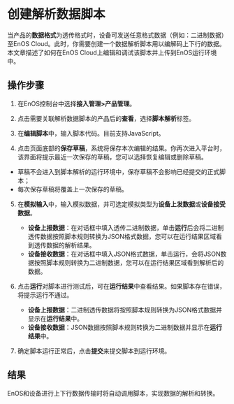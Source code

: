 # 创建解析数据脚本

当产品的**数据格式**为透传格式时，设备可发送任意格式数据（例如：二进制数据）至EnOS Cloud。此时，你需要创建一个数据解析脚本用以编解码上下行的数据。 本文章描述了如何在EnOS Cloud上编辑和调试该脚本并上传到EnOS运行环境中。

## 操作步骤

1. 在EnOS控制台中选择**接入管理>产品管理**。

2. 点击需要关联解析数据脚本的产品后的**查看**，选择**脚本解析**标签。

3. 在**编辑脚本**中，输入脚本代码。目前支持JavaScript。

4. 点击页面底部的**保存草稿**，系统将保存本次编辑的结果。你再次进入平台时，该界面将提示最近一次保存的草稿，您可以选择恢复编辑或删除草稿。
  - 草稿不会进入到脚本解析的运行环境中，保存草稿不会影响已经提交的正式脚本；
  - 每次保存草稿将覆盖上一次保存的草稿。

5. 在**模拟输入**中，输入模拟数据，并可选定模拟类型为**设备上发数据**或**设备接受数据**。
   - **设备上报数据**：在对话框中填入透传二进制数据，单击**运行**后会将二进制透传数据按照脚本规则转换为JSON格式数据，您可以在运行结果区域看到透传数据的解析结果。
   - **设备接收数据**：在对话框中填入JSON格式数据，单击运行，会将JSON数据按照脚本规则转换为二进制数据，您可以在运行结果区域看到解析后的数据。

5. 点击**运行**对脚本进行测试后，可在**运行结果**中查看结果。如果脚本存在错误，将提示运行不通过。
   - **设备上报数据**：二进制透传数据将按照脚本规则转换为JSON格式数据并显示在**运行结果**中。
   - **设备接收数据**：JSON数据按照脚本规则转换为二进制数据并显示在**运行结果**中。

6. 确定脚本运行正常后，点击**提交**来提交脚本到运行环境。

## 结果

EnOS和设备进行上下行数据传输时将自动调用脚本，实现数据的解析和转换。
